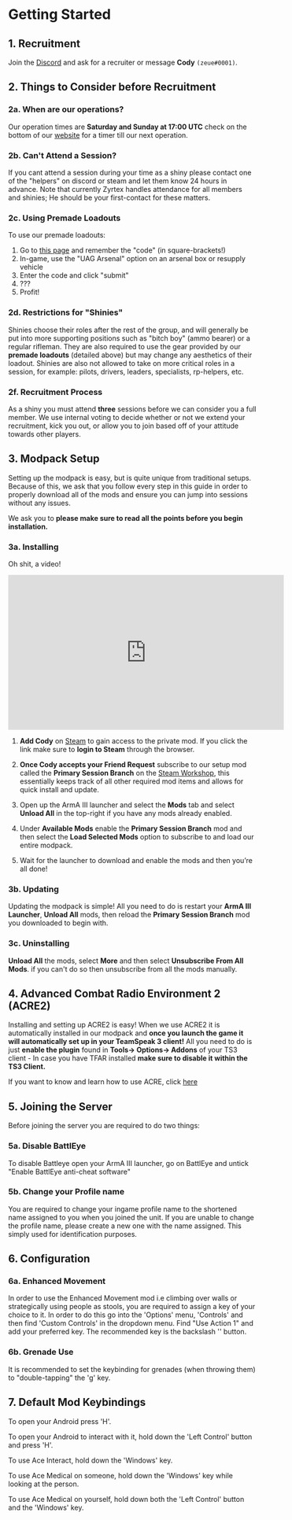 # Getting Started

## 1. Recruitment

Join the [Discord](https://uagpmc.com/discord) and ask for a recruiter or message **Cody** `(zeue#0001)`.

## 2. Things to Consider before Recruitment

### 2a. When are our operations?

Our operation times are **Saturday and Sunday at 17:00 UTC** check on the bottom of our [website](https://unnamed.group/) for a timer till our next operation.

### 2b. Can't Attend a Session?

If you cant attend a session during your time as a shiny please contact one of the "helpers" on discord or steam and let them know 24 hours in advance. Note that currently Zyrtex handles attendance for all members and shinies; He should be your first-contact for these matters.

### 2c. Using Premade Loadouts

To use our premade loadouts:

1. Go to [this page](https://unnamed.group/loadouts) and remember the "code" (in square-brackets!)
2. In-game, use the "UAG Arsenal" option on an arsenal box or resupply vehicle
3. Enter the code and click "submit"
4. ???
5. Profit!

### 2d. Restrictions for "Shinies"

Shinies choose their roles after the rest of the group, and will generally be put into more supporting positions such as "bitch boy" (ammo bearer) or a regular rifleman. They are also required to use the gear provided by our **premade loadouts** (detailed above) but may change any aesthetics of their loadout. Shinies are also not allowed to take on more critical roles in a session, for example: pilots, drivers, leaders, specialists, rp-helpers, etc.

### 2f. Recruitment Process

As a shiny you must attend **three** sessions before we can consider you a full member. We use internal voting to decide whether or not we extend your recruitment, kick you out, or allow you to join based off of your attitude towards other players.

## 3. Modpack Setup

Setting up the modpack is easy, but is quite unique from traditional setups. Because of this, we ask that you follow every step in this guide in order to properly download all of the mods and ensure you can jump into sessions without any issues.

We ask you to **please make sure to read all the points before you begin installation.**

### 3a. Installing

Oh shit, a video!

<iframe width="560" height="315" src="https://www.youtube-nocookie.com/embed/nnrirD1ulZY" frameborder="0" allow="accelerometer; autoplay; encrypted-media; gyroscope; picture-in-picture" allowfullscreen></iframe>

1. **Add Cody** on [Steam](https://steamcommunity.com/id/codyburton/) to gain access to the private mod. If you click the link make sure to **login to Steam** through the browser.

2. **Once Cody accepts your Friend Request** subscribe to our setup mod called the **Primary Session Branch** on the [Steam Workshop](https://steamcommunity.com/sharedfiles/filedetails/?id=1092924095), this essentially keeps track of all other required mod items and allows for quick install and update.

3. Open up the ArmA III launcher and select the **Mods** tab and select **Unload All** in the top-right if you have any mods already enabled.

4. Under **Available Mods** enable the **Primary Session Branch** mod and then select the **Load Selected Mods** option to subscribe to and load our entire modpack.

5. Wait for the launcher to download and enable the mods and then you’re all done!

### 3b. Updating

Updating the modpack is simple! All you need to do is restart your **ArmA III Launcher**, **Unload All** mods, then reload the **Primary Session Branch** mod you downloaded to begin with.

### 3c. Uninstalling

**Unload All** the mods, select **More** and then select **Unsubscribe From All Mods**. if you can't do so then unsubscribe from all the mods manually.

## 4. Advanced Combat Radio Environment 2 (ACRE2)

Installing and setting up ACRE2 is easy! When we use ACRE2 it is automatically installed in our modpack and **once you launch the game it will automatically set up in your TeamSpeak 3 client!** All you need to do is just **enable the plugin** found in **Tools-> Options-> Addons** of your TS3 client - In case you have TFAR installed **make sure to disable it within the TS3 Client.**

If you want to know and learn how to use ACRE, click [here](https://unnamed.group/handbook/ttp/basic/radio-communication-basics.html)

## 5. Joining the Server

Before joining the server you are required to do two things:

### 5a. Disable BattlEye

To disable Battleye open your ArmA III launcher, go on BattlEye and untick "Enable BattlEye anti-cheat software"

### 5b. Change your Profile name

You are required to change your ingame profile name to the shortened name assigned to you when you joined the unit. If you are unable to change the profile name, please create a new one with the name assigned. This simply used for identification purposes.

## 6. Configuration

### 6a. Enhanced Movement

In order to use the Enhanced Movement mod i.e climbing over walls or strategically using people as stools, you are required to assign a key of your choice to it. In order to do this go into the 'Options' menu, 'Controls' and then find 'Custom Controls' in the dropdown menu. Find "Use Action 1" and add your preferred key. The recommended key is the backslash '\' button.

### 6b. Grenade Use

It is recommended to set the keybinding for grenades (when throwing them) to "double-tapping" the 'g' key.

## 7. Default Mod Keybindings

To open your Android press 'H'.

To open your Android to interact with it, hold down the 'Left Control' button and press 'H'.

To use Ace Interact, hold down the 'Windows' key.

To use Ace Medical on someone, hold down the 'Windows' key while looking at the person.

To use Ace Medical on yourself, hold down both the 'Left Control' button and the 'Windows' key.
